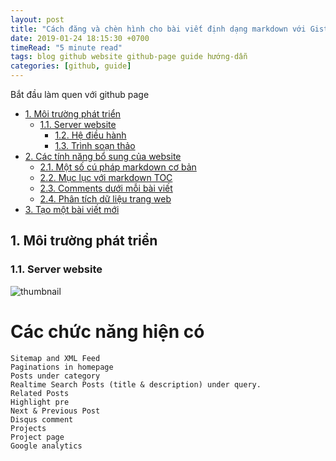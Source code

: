 ```yaml
---
layout: post
title: "Cách đăng và chèn hình cho bài viết định dạng markdown với Gist"
date: 2019-01-24 18:15:30 +0700
timeRead: "5 minute read"
tags: blog github website github-page guide hướng-dẫn
categories: [github, guide]
---
```


Bắt đầu làm quen với github page

- [1. Môi trường phát triển](#1-moi-truong-phat-trien)
  - [1.1. Server website](#server-website)  
     - [1.2. Hệ điều hành](#he-dieu-hanh)  
     - [1.3. Trình soạn thảo](#trinh-soan-thao)
- [2. Các tính năng bổ sung của website](#2-cac-tinh-nang-bo-sung-cua-website)  
   - [2.1. Một số cú pháp markdown cơ bản](#mot-so-cu-phap-markdown-co-ban)  
   - [2.2. Mục lục với markdown TOC](#muc-luc-voi-markdown-toc)  
   - [2.3. Comments dưới mỗi bài viết](#comments-duoi-moi-bai-viet)  
   - [2.4. Phân tích dữ liệu trang web](#phan-tich-du-lieu-trang-web)
- [3. Tạo một bài viết mới](#3-tao-mot-bai-viet-moi)

<a name="1-moi-truong-phat-trien"><a/>

## 1. Môi trường phát triển

<a name="server-website"><a/>

### 1.1. Server website

![thumbnail](https://user-images.githubusercontent.com/11416513/51652834-962b1380-1fc3-11e9-9d4c-3a66f358c41f.png)

<script src="https://gist.github.com/buffalolazyvn/73853d388d2ecadc41f1df691cd889f9.js"></script>

# Các chức năng hiện có

    Sitemap and XML Feed
    Paginations in homepage
    Posts under category
    Realtime Search Posts (title & description) under query.
    Related Posts
    Highlight pre
    Next & Previous Post
    Disqus comment
    Projects
    Project page
    Google analytics
